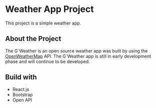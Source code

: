 # Weather App Project

This project is a simple weather app.

## About the Project

The G\`Weather is an open source weather app was built by using the [OpenWeatherMap](https://openweathermap.org/) API. The G`Weather app is still in early development phase and will continue to be developed.

## Build with

- React.js
- Bootstrap
- Open API
